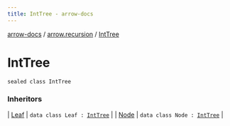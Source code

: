 ```yaml
---
title: IntTree - arrow-docs
---
```


[arrow-docs](../index.html) / [arrow.recursion](index.html) / [IntTree](./-int-tree.html)

# IntTree

`sealed class IntTree`

### Inheritors

| [Leaf](-leaf/index.html) | `data class Leaf : `[`IntTree`](./-int-tree.html) |
| [Node](-node/index.html) | `data class Node : `[`IntTree`](./-int-tree.html) |

